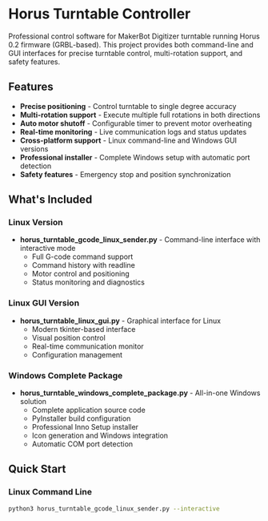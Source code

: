 # Horus Turntable Controller

Professional control software for MakerBot Digitizer turntable running Horus 0.2 firmware (GRBL-based). This project provides both command-line and GUI interfaces for precise turntable control, multi-rotation support, and safety features.

## Features

- **Precise positioning** - Control turntable to single degree accuracy
- **Multi-rotation support** - Execute multiple full rotations in both directions
- **Auto motor shutoff** - Configurable timer to prevent motor overheating
- **Real-time monitoring** - Live communication logs and status updates
- **Cross-platform support** - Linux command-line and Windows GUI versions
- **Professional installer** - Complete Windows setup with automatic port detection
- **Safety features** - Emergency stop and position synchronization

## What's Included

### Linux Version
- **horus_turntable_gcode_linux_sender.py** - Command-line interface with interactive mode
  - Full G-code command support
  - Command history with readline
  - Motor control and positioning
  - Status monitoring and diagnostics

### Linux GUI Version  
- **horus_turntable_linux_gui.py** - Graphical interface for Linux
  - Modern tkinter-based interface
  - Visual position control
  - Real-time communication monitor
  - Configuration management

### Windows Complete Package
- **horus_turntable_windows_complete_package.py** - All-in-one Windows solution
  - Complete application source code
  - PyInstaller build configuration
  - Professional Inno Setup installer
  - Icon generation and Windows integration
  - Automatic COM port detection

## Quick Start

### Linux Command Line
```bash
python3 horus_turntable_gcode_linux_sender.py --interactive

